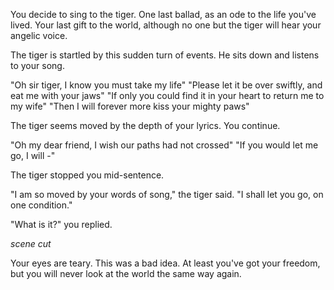 You decide to sing to the tiger. One last ballad, as an ode to the life you've lived. Your last gift to the world, although no one but the tiger will hear your angelic voice.

The tiger is startled by this sudden turn of events. He sits down and listens to your song.

"Oh sir tiger, I know you must take my life"
"Please let it be over swiftly, and eat me with your jaws"
"If only you could find it in your heart to return me to my wife"
"Then I will forever more kiss your mighty paws"

The tiger seems moved by the depth of your lyrics. You continue.

"Oh my dear friend, I wish our paths had not crossed"
"If you would let me go, I will -"

The tiger stopped you mid-sentence.

"I am so moved by your words of song," the tiger said. "I shall let you go, on one condition."

"What is it?" you replied.

*scene cut*

Your eyes are teary. This was a bad idea. At least you've got your freedom, but you will never look at the world the same way again.
